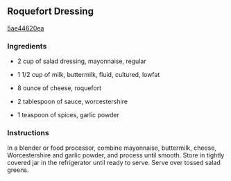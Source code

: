 ## Roquefort Dressing

[5ae44620ea](http://allrecipes.com/recipe/roquefort-dressing/)

### Ingredients

 - 2 cup of salad dressing, mayonnaise, regular

 - 1 1/2 cup of milk, buttermilk, fluid, cultured, lowfat

 - 8 ounce of cheese, roquefort

 - 2 tablespoon of sauce, worcestershire

 - 1 teaspoon of spices, garlic powder

### Instructions

In a blender or food processor, combine mayonnaise, buttermilk, cheese, Worcestershire and garlic powder, and process until smooth. Store in tightly covered jar in the refrigerator until ready to serve. Serve over tossed salad greens.